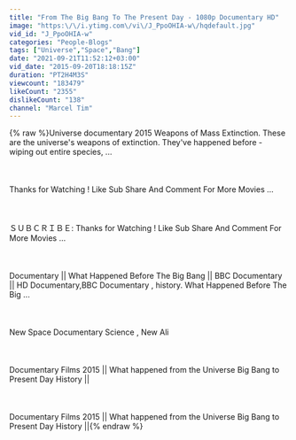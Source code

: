 ```yaml
---
title: "From The Big Bang To The Present Day - 1080p Documentary HD"
image: "https:\/\/i.ytimg.com\/vi\/J_PpoOHIA-w\/hqdefault.jpg"
vid_id: "J_PpoOHIA-w"
categories: "People-Blogs"
tags: ["Universe","Space","Bang"]
date: "2021-09-21T11:52:12+03:00"
vid_date: "2015-09-20T18:18:15Z"
duration: "PT2H4M3S"
viewcount: "183479"
likeCount: "2355"
dislikeCount: "138"
channel: "Marcel Tim"
---
```

{% raw %}Universe documentary 2015 Weapons of Mass Extinction. These are the universe's weapons of extinction. They've happened before - wiping out entire species, ... <br /><br /><br /><br />Thanks for Watching ! Like Sub Share And Comment For More Movies ... <br /><br /><br /><br />ＳＵＢＣＲＩＢＥ: Thanks for Watching ! Like Sub Share And Comment For More Movies ... <br /><br /><br /><br />Documentary || What Happened Before The Big Bang || BBC Documentary || HD Documentary,BBC Documentary , history. What Happened Before The Big ... <br /><br /><br /><br />New Space Documentary Science , New Ali<br /><br /><br /><br />Documentary Films 2015 || What happened from the Universe Big Bang to Present Day History ||<br /><br /><br /><br />Documentary Films 2015 || What happened from the Universe Big Bang to Present Day History ||{% endraw %}
